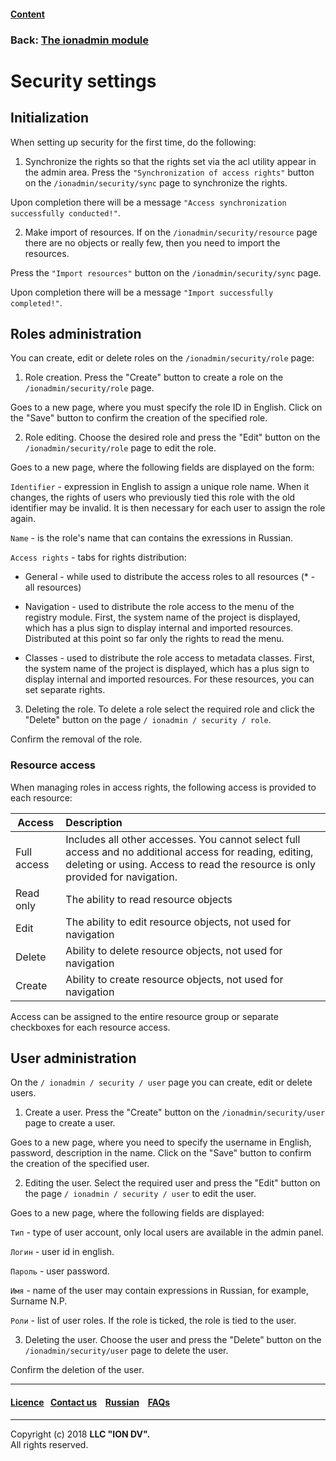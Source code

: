 #### [Content](/docs/en/index.md)

### Back: [The ionadmin module](/docs/en/3_modules_description/admin.md)

# Security settings

## Initialization

When setting up security for the first time, do the following:

1) Synchronize the rights so that the rights set via the acl utility appear in the admin area. Press the `"Synchronization of access rights"` button on the `/ionadmin/security/sync` page to synchronize the rights.

Upon completion there will be a message `"Access synchronization successfully conducted!"`.

2) Make import of resources. If on the `/ionadmin/security/resource` page there are no objects or really few, then you need to import the resources.

Press the `"Import resources"` button on the `/ionadmin/security/sync` page.

Upon completion there will be a message `"Import successfully completed!"`.

## Roles administration

You can create, edit or delete roles on the `/ionadmin/security/role` page:

1) Role creation. Press the "Create" button to create a role on the `/ionadmin/security/role` page.

Goes to a new page, where you must specify the role ID in English. Click on the "Save" button to confirm the creation of the specified role.

2) Role editing. Choose the desired role and press the "Edit" button on the `/ionadmin/security/role` page to edit the role.

Goes to a new page, where the following fields are displayed on the form:

`Identifier` - expression in English to assign a unique role name. When it changes, the rights of users who previously tied this role with the old identifier may be invalid. It is then necessary for each user to assign the role again.

`Name` - is the role's name that can contains the exressions in Russian. 

`Access rights` - tabs for rights distribution:
- General - while used to distribute the access roles to all resources (* - all resources)

- Navigation - used to distribute the role access to the menu of the registry module. First, the system name of the project is displayed, which has a plus sign to display internal and imported resources. Distributed at this point so far only the rights to read the menu.

- Classes - used to distribute the role access to metadata classes. First, the system name of the project is displayed, which has a plus sign to display internal and imported resources. For these resources, you can set separate rights.

3) Deleting the role. To delete a role select the required role and click the "Delete" button on the page `/ ionadmin / security / role`.

Confirm the removal of the role.

### Resource access

 When managing roles in access rights, the following access is provided to each resource:

| Access | Description |
|-----|:-----|
| Full access | Includes all other accesses. You cannot select full access and no additional access for reading, editing, deleting or using. Access to read the resource is only provided for navigation. |
| Read only | The ability to read resource objects |
| Edit | The ability to edit resource objects, not used for navigation |
| Delete | Ability to delete resource objects, not used for navigation |
| Create | Ability to create resource objects, not used for navigation |

Access can be assigned to the entire resource group or separate checkboxes for each resource access.

## User administration

On the `/ ionadmin / security / user` page you can create, edit or delete users.

1) Create a user. Press the "Create" button on the `/ionadmin/security/user` page to create a user.

Goes to a new page, where you need to specify the username in English, password, description in the name. Click on the "Save" button to confirm the creation of the specified user.

2) Editing the user. Select the required user and press the "Edit" button on the page `/ ionadmin / security / user` to edit the user.

Goes to a new page, where the following fields are displayed:

`Тип` - type of user account, only local users are available in the admin panel.

`Логин` - user id in english.

`Пароль` - user password.

`Имя` - name of the user may contain expressions in Russian, for example, Surname N.P.

`Роли` - list of user roles. If the role is ticked, the role is tied to the user.

3) Deleting the user. Choose the user and press the "Delete" button on the `/ionadmin/security/user` page to delete the user.

Confirm the deletion of the user.

--------------------------------------------------------------------------  


 #### [Licence](/LICENCE.md)&ensp;  [Contact us](https://iondv.ru/index.html) &ensp;  [Russian](/docs/ru/3_modules_description/admin_security.md) &ensp; [FAQs](/faqs.md)   <div><img src="https://mc.iondv.com/watch/local/docs/framework" style="position:absolute; left:-9999px;" height=1 width=1 alt="iondv metrics"></div>       



--------------------------------------------------------------------------  

Copyright (c) 2018 **LLC "ION DV".**   
All rights reserved. 

